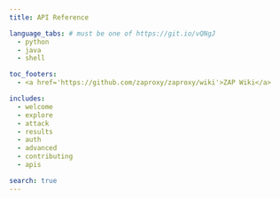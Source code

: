```yaml
---
title: API Reference

language_tabs: # must be one of https://git.io/vQNgJ
  - python
  - java
  - shell

toc_footers:
  - <a href='https://github.com/zaproxy/zaproxy/wiki'>ZAP Wiki</a>

includes:
  - welcome
  - explore
  - attack
  - results
  - auth
  - advanced
  - contributing
  - apis

search: true
---
```



